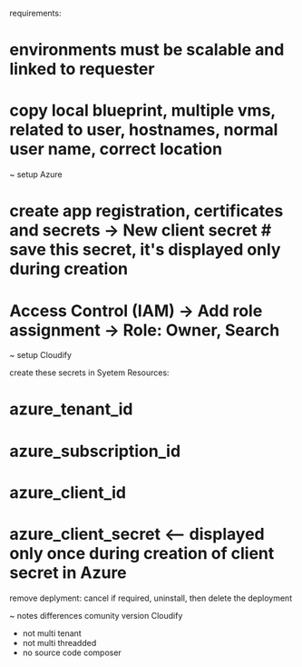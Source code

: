 requirements:

# environments must be scalable and linked to requester
# copy local blueprint, multiple vms, related to user, hostnames, normal user name, correct location



~ setup Azure

# create app registration, certificates and secrets -> New client secret # save this secret, it's displayed only during creation
# Access Control (IAM) -> Add role assignment -> Role: Owner, Search <app registration>
	 

~ setup Cloudify

create these secrets in Syetem Resources:
# azure_tenant_id
# azure_subscription_id
# azure_client_id
# azure_client_secret <-- displayed only once during creation of client secret in Azure

remove deplyment: cancel if required, uninstall, then delete the deployment




~ notes
differences comunity version Cloudify
- not multi tenant
- not multi threadded
- no source code composer
